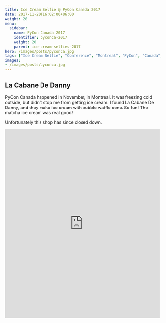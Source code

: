 ```yaml
---
title: Ice Cream Selfie @ PyCon Canada 2017
date: 2017-11-20T16:02:00+06:00
weight: 20
menu:
  sidebar:
    name: PyCon Canada 2017
    identifier: pyconca-2017
    weight: 20
    parent: ice-cream-selfies-2017
hero: /images/posts/pyconca.jpg
tags: ["Ice Cream Selfie", "Conference", "Montreal", "PyCon", "Canada"]
images:
- /images/posts/pyconca.jpg
---
```


## La Cabane De Danny

PyCon Canada happened in November, in Montreal. It was freezing cold outside,
but didn't stop me from getting ice cream. I found La Cabane De Danny, and they
make ice cream with bubble waffle cone. So fun! The matcha ice cream was real
good!

Unfortunately this shop has since closed down.

<iframe src="https://www.facebook.com/plugins/post.php?href=https%3A%2F%2Fwww.facebook.com%2Fphoto.php%3Ffbid%3D10155076403675823%26set%3Dpb.725100822.-2207520000.%26type%3D3&width=500&show_text=true&appId=147773365297089&height=609" width="500" height="609" style="border:none;overflow:hidden" scrolling="no" frameborder="0" allowfullscreen="true" allow="autoplay; clipboard-write; encrypted-media; picture-in-picture; web-share"></iframe>